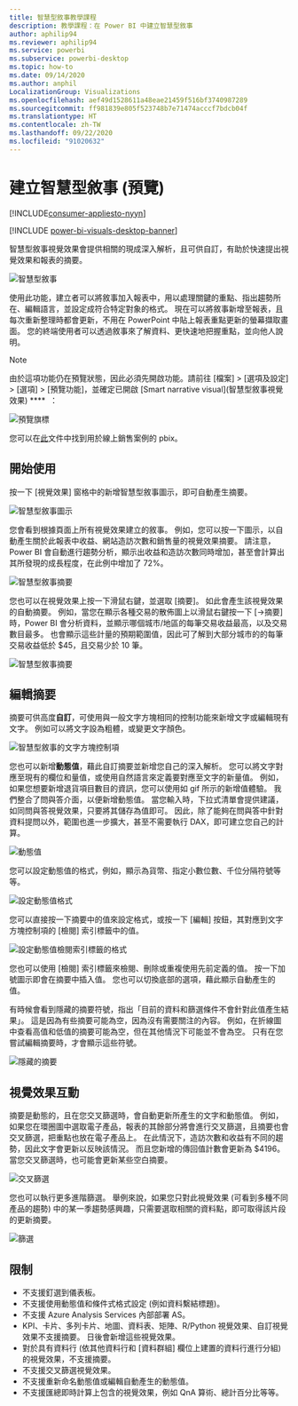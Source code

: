 ```yaml
---
title: 智慧型敘事教學課程
description: 教學課程：在 Power BI 中建立智慧型敘事
author: aphilip94
ms.reviewer: aphilip94
ms.service: powerbi
ms.subservice: powerbi-desktop
ms.topic: how-to
ms.date: 09/14/2020
ms.author: anphil
LocalizationGroup: Visualizations
ms.openlocfilehash: aef49d1528611a48eae21459f516bf3740987289
ms.sourcegitcommit: ff981839e805f523748b7e71474acccf7bdcb04f
ms.translationtype: HT
ms.contentlocale: zh-TW
ms.lasthandoff: 09/22/2020
ms.locfileid: "91020632"
---
```

# <a name="create-smart-narratives-preview"></a>建立智慧型敘事 (預覽)

[!INCLUDE[consumer-appliesto-nyyn](../includes/consumer-appliesto-nyyn.md)]    

[!INCLUDE [power-bi-visuals-desktop-banner](../includes/power-bi-visuals-desktop-banner.md)]

智慧型敘事視覺效果會提供相關的現成深入解析，且可供自訂，有助於快速提出視覺效果和報表的摘要。

![智慧型敘事](media/power-bi-visualization-smart-narratives/1.png)

使用此功能，建立者可以將敘事加入報表中，用以處理關鍵的重點、指出趨勢所在、編輯語言，並設定成符合特定對象的格式。 現在可以將敘事新增至報表，且每次重新整理時都會更新，不用在 PowerPoint 中貼上報表重點更新的螢幕擷取畫面。 您的終端使用者可以透過敘事來了解資料、更快速地把握重點，並向他人說明。

>[!NOTE]
> 由於這項功能仍在預覽狀態，因此必須先開啟功能。請前往 [檔案] > [選項及設定] > [選項] > [預覽功能]，並確定已開啟 [Smart narrative visual]\(智慧型敘事視覺效果\) ****  ：

![預覽旗標](media/power-bi-visualization-smart-narratives/2.png)

您可以在[此](https://github.com/microsoft/powerbi-desktop-samples/blob/master/Monthly%20Desktop%20Blog%20Samples/2020/2020SU09%20Blog%20Demo%20-%20September.pbix)文件中找到用於線上銷售案例的 pbix。

## <a name="get-started"></a>開始使用 

按一下 [視覺效果] 窗格中的新增智慧型敘事圖示，即可自動產生摘要。

![智慧型敘事圖示](media/power-bi-visualization-smart-narratives/3.png)

 您會看到根據頁面上所有視覺效果建立的敘事。 例如，您可以按一下圖示，以自動產生關於此報表中收益、網站造訪次數和銷售量的視覺效果摘要。 請注意，Power BI 會自動進行趨勢分析，顯示出收益和造訪次數同時增加，甚至會計算出其所發現的成長程度，在此例中增加了 72%。
 
 ![智慧型敘事摘要](media/power-bi-visualization-smart-narratives/4.gif)
 
 您也可以在視覺效果上按一下滑鼠右鍵，並選取 [摘要]。 如此會產生該視覺效果的自動摘要。 例如，當您在顯示各種交易的散佈圖上以滑鼠右鍵按一下 [->摘要] 時，Power BI 會分析資料，並顯示哪個城市/地區的每筆交易收益最高，以及交易數目最多。 也會顯示這些計量的預期範圍值，因此可了解到大部分城市的的每筆交易收益低於 $45，且交易少於 10 筆。
 
  
 ![智慧型敘事摘要](media/power-bi-visualization-smart-narratives/5.gif)
 
 ## <a name="edit-the-summary"></a>編輯摘要
 
 摘要可供高度**自訂**，可使用與一般文字方塊相同的控制功能來新增文字或編輯現有文字。 例如可以將文字設為粗體，或變更文字顏色。
 
  ![智慧型敘事的文字方塊控制項](media/power-bi-visualization-smart-narratives/6.png)
  
  您也可以新增**動態值**，藉此自訂摘要並新增您自己的深入解析。 您可以將文字對應至現有的欄位和量值，或使用自然語言來定義要對應至文字的新量值。 例如，如果您想要新增退貨項目數目的資訊，您可以使用如 gif 所示的新增值體驗。 我們整合了問與答介面，以便新增動態值。 當您輸入時，下拉式清單會提供建議，如同問與答視覺效果，只要將其儲存為值即可。  因此，除了能夠在問與答中針對資料提問以外，範圍也進一步擴大，甚至不需要執行 DAX，即可建立您自己的計算。 
  
   ![動態值](media/power-bi-visualization-smart-narratives/7.gif)
  
  您可以設定動態值的格式，例如，顯示為貨幣、指定小數位數、千位分隔符號等等。 
   
   ![設定動態值格式](media/power-bi-visualization-smart-narratives/8.gif)
   
   您可以直接按一下摘要中的值來設定格式，或按一下 [編輯] 按鈕，其對應到文字方塊控制項的 [檢閱] 索引標籤中的值。 
   
   ![設定動態值檢閱索引標籤的格式](media/power-bi-visualization-smart-narratives/9.png)
   
   您也可以使用 [檢閱] 索引標籤來檢閱、刪除或重複使用先前定義的值。  按一下加號圖示即會在摘要中插入值。 您也可以切換底部的選項，藉此顯示自動產生的值。

有時候會看到隱藏的摘要符號，指出「目前的資料和篩選條件不會針對此值產生結果」。 這是因為有些摘要可能為空，因為沒有需要關注的內容。 例如，在折線圖中查看高值和低值的摘要可能為空，但在其他情況下可能並不會為空。 只有在您嘗試編輯摘要時，才會顯示這些符號。


   ![隱藏的摘要](media/power-bi-visualization-smart-narratives/10.png)
   
   ## <a name="visual-interactions"></a>視覺效果互動
   摘要是動態的，且在您交叉篩選時，會自動更新所產生的文字和動態值。 例如，如果您在環圈圖中選取電子產品，報表的其餘部分將會進行交叉篩選，且摘要也會交叉篩選，把重點也放在電子產品上。  在此情況下，造訪次數和收益有不同的趨勢，因此文字會更新以反映該情況。 而且您新增的傳回值計數會更新為 $4196。 當您交叉篩選時，也可能會更新某些空白摘要。
   
   ![交叉篩選](media/power-bi-visualization-smart-narratives/11.gif)
   
   您也可以執行更多進階篩選。 舉例來說，如果您只對此視覺效果 (可看到多種不同產品的趨勢) 中的某一季趨勢感興趣，只需要選取相關的資料點，即可取得該片段的更新摘要。
   
   ![篩選 ](media/power-bi-visualization-smart-narratives/12.gif)
   
   ## <a name="limitations"></a>限制
   - 不支援釘選到儀表板。
   - 不支援使用動態值和條件式格式設定 (例如資料繫結標題)。
   - 不支援 Azure Analysis Services 內部部署 AS。
   - KPI、卡片、多列卡片、地圖、資料表、矩陣、R/Python 視覺效果、自訂視覺效果不支援摘要。 日後會新增這些視覺效果。
   - 對於具有資料行 (依其他資料行和 [資料群組] 欄位上建置的資料行進行分組) 的視覺效果，不支援摘要。 
   - 不支援交叉篩選視覺效果。
   - 不支援重新命名動態值或編輯自動產生的動態值。
   - 不支援匯總即時計算上包含的視覺效果，例如 QnA 算術、總計百分比等等。
   

